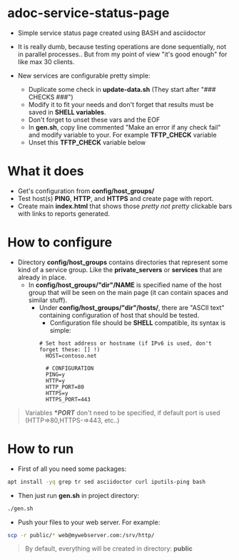 # adoc-service-status-page

- Simple service status page created using BASH and asciidoctor

- It is really dumb, because testing operations are done sequentially, not in parallel processes.. But from my point of view "it's good enough" for like max 30 clients.

- New services are configurable pretty simple:
  - Duplicate some check in **update-data.sh** (They start after "### CHECKS ###")
  - Modify it to fit your needs and don't forget that results must be saved in **SHELL variables**.
  - Don't forget to unset these vars and the EOF
  - In **gen.sh**, copy line commented "Make an error if any check fail" and modify variable to your. For example **TFTP_CHECK** variable
  - Unset this **TFTP_CHECK** variable below

# What it does

- Get's configuration from **config/host_groups/**
- Test host(s) **PING**, **HTTP**, and **HTTPS** and create page with report.
- Create main **index.html** that shows those *pretty not pretty* clickable bars with links to reports generated.

# How to configure

- Directory **config/host_groups** contains directories that represent some kind of a service group. Like the **private_servers** or **services** that are already in place.
   - In **config/host_groups/"dir"/NAME** is specified name of the host group that will be seen on the main page (it can contain spaces and similar stuff).
     - Under **config/host_groups/"dir"/hosts/**, there are "ASCII text" containing configuration of host that should be tested.
       - Configuration file should be **SHELL** compatible, its syntax is simple:
       ```shell
       # Set host address or hostname (if IPv6 is used, don't forget these: [] !)
         HOST=contoso.net

         # CONFIGURATION
         PING=y
         HTTP=y
         HTTP_PORT=80
         HTTPS=y
         HTTPS_PORT=443
       ```
> Variables __*_PORT___ don't need to be specified, if default port is used (HTTP=>80,HTTPS-=>443, etc..)

# How to run

- First of all you need some packages:

```bash
apt install -yq grep tr sed asciidoctor curl iputils-ping bash
```

- Then just run **gen.sh** in project directory:

```bash
./gen.sh
```

- Push your files to your web server. For example:
```bash
scp -r public/* web@mywebserver.com:/srv/http/
```

> By default, everything will be created in directory: **public**
